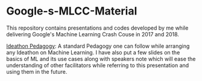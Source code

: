 # Google-s-MLCC-Material
This repository contains presentations and codes developed by me while delivering Google's Machine Learning Crash Couse in 2017 and 2018.

[Ideathon Pedagogy](): A standard Pedagogy one can follow while arranging any Ideathon on Machine Learning. I have also put a few slides on the basics of ML and its use cases along with speakers note which will ease the understanding of other facilitators while referring to this presentation and using them in the future.

